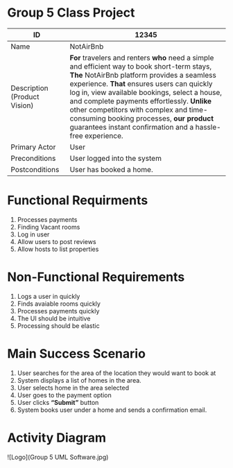 # Group 5 Class Project

| ID | 12345 |
| ----------- | ----------- |
| Name | NotAirBnb |
| Description (Product Vision) | **For** travelers and renters **who** need a simple and efficient way to book short-term stays, **The** NotAirBnb platform provides a seamless experience. **That** ensures users can quickly log in, view available bookings, select a house, and complete payments effortlessly. **Unlike** other competitors with complex and time-consuming booking processes, **our product** guarantees instant confirmation and a hassle-free experience.   |
| Primary Actor | User |
| Preconditions | User logged into the system |
| Postconditions | User has booked a home. |

# Functional Requirments
1. Processes payments
2. Finding Vacant rooms
3. Log in user
4. Allow users to post reviews
5. Allow hosts to list properties


# Non-Functional Requirements
1. Logs a user in quickly
2. Finds avaiable rooms quickly
3. Processes payments quickly
4. The UI should be intuitive
5. Processing should be elastic


# Main Success Scenario  
1. User searches for the area of the location they would want to book at
2. System displays a list of homes in the area.
3. User selects home in the area selected 
4. User goes to the payment option
5. User clicks **“Submit”** button
6. System books user under a home and sends a confirmation email.

# Activity Diagram
![Logo](Group 5 UML Software.jpg)
